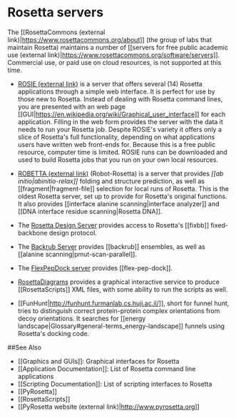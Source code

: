 Rosetta servers
===================

The [[RosettaCommons (external link)|https://www.rosettacommons.org/about]] (the group of labs that maintain Rosetta) maintains a number of [[servers for free public academic use (external link)|https://www.rosettacommons.org/software/servers]]. Commercial use, or paid use on cloud resources, is not supported at this time.

* [ROSIE (external link)](http://rosie.rosettacommons.org/) is a server that offers several (14) Rosetta applications through a simple web interface.
It is perfect for use by those new to Rosetta.
Instead of dealing with Rosetta command lines, you are presented with an web page [[GUI|https://en.wikipedia.org/wiki/Graphical_user_interface]] for each application.
Filling in the web form provides the server with the data it needs to run your Rosetta job.
Despite ROSIE's variety it offers only a slice of Rosetta's full functionality, depending on what applications users have written web front-ends for.
Because this is a free public resource, computer time is limited.
ROSIE runs can be downloaded and used to build Rosetta jobs that you run on your own local resources.

* [ROBETTA (external link)](http://robetta.bakerlab.org/) (Robot-Rosetta) is a server that provides *[[ab initio|abinitio-relax]]* folding and structure prediction, as well as [[fragment|fragment-file]] selection for local runs of Rosetta.
This is the oldest Rosetta server, set up to provide for Rosetta's original functions.
It also provides [[interface alanine scanning|interface analyzer]] and [[DNA interface residue scanning|Rosetta DNA]].

* The [Rosetta Design Server](http://rosettadesign.med.unc.edu/) provides access to Rosetta's [[fixbb]] fixed-backbone design protocol.

* The [Backrub Server](https://kortemmelab.ucsf.edu/backrub/cgi-bin/rosettaweb.py?query=index) provides [[backrub]] ensembles, as well as [[alanine scanning|pmut-scan-parallel]].

* The [FlexPepDock server](http://flexpepdock.furmanlab.cs.huji.ac.il/) provides [[flex-pep-dock]].

* [RosettaDiagrams](http://www.rosettadiagrams.org/) provides a graphical interactive service to produce [[RosettaScripts]] XML files, with some ability to run the scripts as well.

* [[FunHunt|http://funhunt.furmanlab.cs.huji.ac.il/]], short for funnel hunt, tries to distinguish correct protein-protein complex orientations from decoy orientations.
It searches for [[energy landscape|Glossary#general-terms_energy-landscape]] funnels using Rosetta's docking code.

##See Also

* [[Graphics and GUIs]]: Graphical interfaces for Rosetta
* [[Application Documentation]]: List of Rosetta command line applications
* [[Scripting Documentation]]: List of scripting interfaces to Rosetta
* [[PyRosetta]]
* [[RosettaScripts]]
* [[PyRosetta website (external link)|http://www.pyrosetta.org]]
